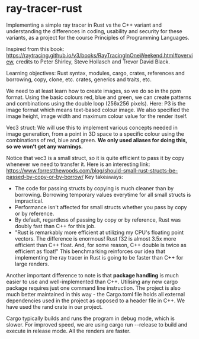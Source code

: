 # ray-tracer-rust
Implementing a simple ray tracer in Rust vs the C++ variant and understanding the differences in coding, usability and security for these variants, as a project for the course Principles of Programming Languages.

Inspired from this book: https://raytracing.github.io/v3/books/RayTracingInOneWeekend.html#overview, credits to  Peter Shirley, Steve Hollasch and Trevor David Black.

Learning objectives: Rust syntax, modules, cargo, crates, references and borrowing, copy, clone, etc. crates, generics and traits, etc.

We need to at least learn how to create images, so we do so in the ppm format. Using the basic colours red, blue and green, we can create patterns and combinations using the double loop (256x256 pixels). 
Here: P3 is the image format which means text-based colour image. We also specified the image height, image width and maximum colour value for the render itself. 

Vec3 struct: We will use this to implement various concepts needed in image generation, from a point in 3D space to a specific colour using the combinations of red, blue and green. **We only used aliases for doing this, so we won’t get any warnings.**

Notice that vec3 is a small struct, so it is quite efficient to pass it by copy whenever we need to transfer it. Here is an interesting link: https://www.forrestthewoods.com/blog/should-small-rust-structs-be-passed-by-copy-or-by-borrow/
Key takeaways: 
- The code for passing structs by copying is much cleaner than by borrowing. Borrowing temporary values everytime for all small structs is impractical.
- Performance isn't affected for small structs whether you pass by copy or by reference.
- By default, regardless of passing by copy or by reference, Rust was doubly fast than C++ for this job.
- "Rust is remarkably more efficient at utilizing my CPU's floating point vectors. The difference is enormous! Rust f32 is almost 3.5x more efficient than C++ float. And, for some reason, C++ double is twice as efficient as float!"
This benchmarking reinforces our idea that implementing the ray tracer in Rust is going to be faster than C++ for large renders.

Another important difference to note is that **package handling** is much easier to use and well-implemented than C++. Utilising any new cargo package requires just one command line instruction. The project is also much better maintained in this way - the Cargo.toml file holds all external dependencies used in the project as opposed to a header file in C++. We have used the rand crate in our project.

Cargo typically builds and runs the program in debug mode, which is slower. For improved speed, we are using cargo run --release to build and execute in release mode. All the renders are faster.
